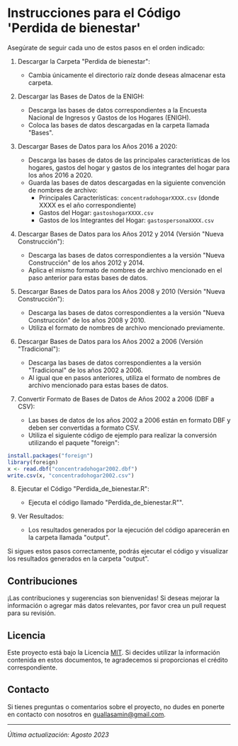 # Instrucciones para el Código 'Perdida de bienestar'

Asegúrate de seguir cada uno de estos pasos en el orden indicado:

1. Descargar la Carpeta "Perdida de bienestar":
   - Cambia únicamente el directorio raíz donde deseas almacenar esta carpeta.

2. Descargar las Bases de Datos de la ENIGH:
   - Descarga las bases de datos correspondientes a la Encuesta Nacional de Ingresos y Gastos de los Hogares (ENIGH).
   - Coloca las bases de datos descargadas en la carpeta llamada "Bases".

3. Descargar Bases de Datos para los Años 2016 a 2020:
   - Descarga las bases de datos de las principales características de los hogares, gastos del hogar y gastos de los integrantes del hogar para los años 2016 a 2020.
   - Guarda las bases de datos descargadas en la siguiente convención de nombres de archivo:
     - Principales Características: `concentradohogarXXXX.csv` (donde XXXX es el año correspondiente)
     - Gastos del Hogar: `gastoshogarXXXX.csv`
     - Gastos de los Integrantes del Hogar: `gastospersonaXXXX.csv`

4. Descargar Bases de Datos para los Años 2012 y 2014 (Versión "Nueva Construcción"):
   - Descarga las bases de datos correspondientes a la versión "Nueva Construcción" de los años 2012 y 2014.
   - Aplica el mismo formato de nombres de archivo mencionado en el paso anterior para estas bases de datos.

5. Descargar Bases de Datos para los Años 2008 y 2010 (Versión "Nueva Construcción"):
   - Descarga las bases de datos correspondientes a la versión "Nueva Construcción" de los años 2008 y 2010.
   - Utiliza el formato de nombres de archivo mencionado previamente.

6. Descargar Bases de Datos para los Años 2002 a 2006 (Versión "Tradicional"):
   - Descarga las bases de datos correspondientes a la versión "Tradicional" de los años 2002 a 2006.
   - Al igual que en pasos anteriores, utiliza el formato de nombres de archivo mencionado para estas bases de datos.

7. Convertir Formato de Bases de Datos de Años 2002 a 2006 (DBF a CSV):
   - Las bases de datos de los años 2002 a 2006 están en formato DBF y deben ser convertidas a formato CSV.
   - Utiliza el siguiente código de ejemplo para realizar la conversión utilizando el paquete "foreign":

```R
install.packages("foreign")
library(foreign)
x <- read.dbf("concentradohogar2002.dbf")
write.csv(x, "concentradohogar2002.csv")
```

8. Ejecutar el Código "Perdida_de_bienestar.R":
   - Ejecuta el código llamado "Perdida_de_bienestar.R"".

9. Ver Resultados:
   - Los resultados generados por la ejecución del código aparecerán en la carpeta llamada "output".

Si sigues estos pasos correctamente, podrás ejecutar el código y visualizar los resultados generados en la carpeta "output".

## Contribuciones

¡Las contribuciones y sugerencias son bienvenidas! Si deseas mejorar la información o agregar más datos relevantes, por favor crea un pull request para su revisión.

## Licencia

Este proyecto está bajo la Licencia [MIT](LICENSE). Si decides utilizar la información contenida en estos documentos, te agradecemos si proporcionas el crédito correspondiente.

## Contacto

Si tienes preguntas o comentarios sobre el proyecto, no dudes en ponerte en contacto con nosotros en [guallasamin@gmail.com](mailto:guallasamin@gmail.com).

---
*Última actualización: Agosto 2023*
